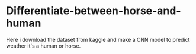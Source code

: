 # Differentiate-between-horse-and-human
Here i download the dataset from kaggle and make a CNN model to predict weather it's a human or horse.
